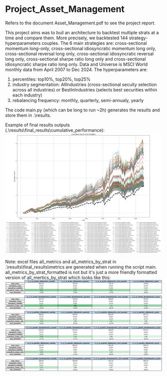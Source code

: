 # Project_Asset_Management
Refers to the document Asset_Management.pdf to see the project report.

This project aims was to buil an architecture to backtest multiple strats at a time and compare them. More precisely, we backtested 144 strategy-hyperparameters couples.
The 6 main strategies are: cross-sectional momentum long-only, cross-sectional idiosyncratic momentum long only, cross-sectional reversal long only, cross-sectional idiosyncratic reversal long only, cross-sectional sharpe ratio long only and cross-sectional idiosyncratic sharpe ratio long only. Data and Universe is MSCI World monthly data from April 2007 to Dec 2024. 
The hyperparameters are: 
1) percentiles: top10%, top20%, top25%
2) industry segmentation: AllIndustries (cross-sectional secuity selection across all industries) or BestInIndustries (selects best securities within each industry)
3) rebalancing frequency: monthly, quarterly, semi-annualy, yearly

The code main.py (which can be long to run ~2h) generates the results and store them in .\results.

Example of final results outputs (.\results\final_results\cumulative_performance):
![Texte alternatif](/results/final_results/cumulative_performance/all_strategies_cumulative_returns.png)

Note: excel files all_metrics and all_metrics_by_strat in .\results\final_results\metrics are generated when running the script main. all_metrics_by_strat_formatted is not but it's just a more friendly formatted version of all_mertics_by_strat which looks like this:
![Texte alternatif](/results/final_results/metrics/cs_sr_lo.png)
